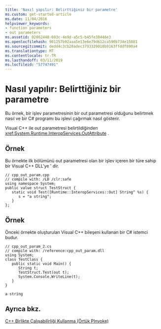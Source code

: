 ```yaml
---
title: 'Nasıl yapılır: Belirttiğiniz bir parametre'
ms.custom: get-started-article
ms.date: 11/04/2016
helpviewer_keywords:
- function parameters
- out parameters
ms.assetid: 02862448-603c-4e9d-a5c5-b45fe38446e3
ms.openlocfilehash: 901257b92aaa5e13e6e79d612ca590b734e15881
ms.sourcegitcommit: dedd4c3cb28adec3793329018b9163ffddf890a4
ms.translationtype: MT
ms.contentlocale: tr-TR
ms.lasthandoff: 03/11/2019
ms.locfileid: "57747491"
---
```

# <a name="how-to-specify-an-out-parameter"></a>Nasıl yapılır: Belirttiğiniz bir parametre

Bu örnek, bir işlev parametresinin bir out parametresi olduğunu belirtmek nasıl ve bir C# programı bu işlevi çağırmak nasıl gösterir.

Visual C++ ile out parametresi belirtildiğinden <xref:System.Runtime.InteropServices.OutAttribute> .

## <a name="example"></a>Örnek

Bu örnekte ilk bölümünü out parametresi olan bir işlev içeren bir türe sahip bir Visual C++ DLL'ye ' dir.

```
// cpp_out_param.cpp
// compile with: /LD /clr:safe
using namespace System;
public value struct TestStruct {
   static void Test([Runtime::InteropServices::Out] String^ %s) {
      s = "a string";
   }
};
```

## <a name="example"></a>Örnek

Önceki örnekte oluşturulan Visual C++ bileşeni kullanan bir C# istemci budur.

```
// cpp_out_param_2.cs
// compile with: /reference:cpp_out_param.dll
using System;
class TestClass {
   public static void Main() {
      String t;
      TestStruct.Test(out t);
      System.Console.WriteLine(t);
   }
}
```

```Output
a string
```

## <a name="see-also"></a>Ayrıca bkz.

[C++ Birlikte Çalışabilirliği Kullanma (Örtük PInvoke)](../dotnet/using-cpp-interop-implicit-pinvoke.md)
